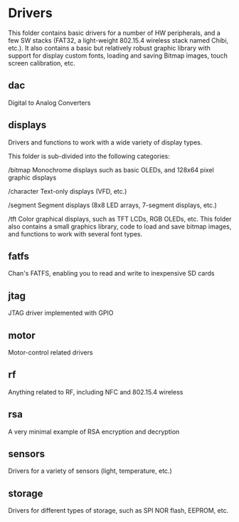 # Drivers

This folder contains basic drivers for a number of HW peripherals,
and a few SW stacks (FAT32, a light-weight 802.15.4 wireless stack
named Chibi, etc.).  It also contains a basic but relatively robust
graphic library with support for display custom fonts, loading and
saving Bitmap images, touch screen calibration, etc.

## dac

Digital to Analog Converters

## displays

Drivers and functions to work with a wide variety of display types.

This folder is sub-divided into the following categories:

/bitmap      Monochrome displays such as basic OLEDs, and 128x64 pixel
             graphic displays

/character   Text-only displays (VFD, etc.)

/segment     Segment displays (8x8 LED arrays, 7-segment displays, etc.)

/tft         Color graphical displays, such as TFT LCDs, RGB OLEDs, etc.
             This folder also contains a small graphics library, code to
			 load and save bitmap images, and functions to work with
			 several font types.

## fatfs

Chan's FATFS, enabling you to read and write to inexpensive SD cards

## jtag

JTAG driver implemented with GPIO

## motor

Motor-control related drivers

## rf

Anything related to RF, including NFC and 802.15.4 wireless

## rsa

A very minimal example of RSA encryption and decryption

## sensors

Drivers for a variety of sensors (light, temperature, etc.)

## storage 

Drivers for different types of storage, such as SPI NOR flash, EEPROM, etc.
